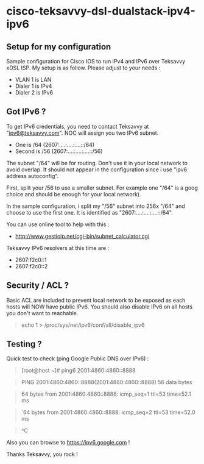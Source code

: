cisco-teksavvy-dsl-dualstack-ipv4-ipv6
======================================

## Setup for my configuration

Sample configuration for Cisco IOS to run IPv4 and IPv6 over Teksavvy xDSL ISP.
My setup is as follow. Please adjust to your needs :

* VLAN 1 is LAN
* Dialer 1 is IPv4
* Dialer 2 is IPv6

## Got IPv6 ?

To get IPv6 credentials, you need to contact Teksavvy at "ipv6@teksavvy.com".
NOC will assign you two IPv6 subnet.

* One is /64 (2607:....:....:....::/64)
* Second is /56 (2607:....:....:....::/56)

The subnet "/64" will be for routing. Don't use it in your local network to avoid overlap.
It should not appear in the configuration since i use "ipv6 address autoconfig".

First, split your /56 to use a smaller subnet. For example one "/64" is a goog choice and should be enough
for your local network).

In the sample configuration, i split my "/56" subnet into 256x "/64" and choose to use the first one.
It is identified as "2607:....:....:....::/64".

You can use online tool to help with this :

* http://www.gestioip.net/cgi-bin/subnet_calculator.cgi

Teksavvy IPv6 resolvers at this time are :

* 2607:f2c0::1
* 2607:f2c0::2

## Security / ACL ?

Basic ACL are included to prevent local network to be exposed as each hosts will NOW have public IPv6.
You should also disable IPv6 on all hosts you don't want to reachable.

> echo 1 > /proc/sys/net/ipv6/conf/all/disable_ipv6

## Testing ?

Quick test to check (ping Google Public DNS over IPv6) :

> [root@host ~]# ping6 2001:4860:4860::8888

> PING 2001:4860:4860::8888(2001:4860:4860::8888) 56 data bytes

> 64 bytes from 2001:4860:4860::8888: icmp_seq=1 ttl=53 time=52.1 ms

> `64 bytes from 2001:4860:4860::8888: icmp_seq=2 ttl=53 time=52.0 ms

> ^C

Also you can browse to https://ipv6.google.com !

Thanks Teksavvy, you rock !
